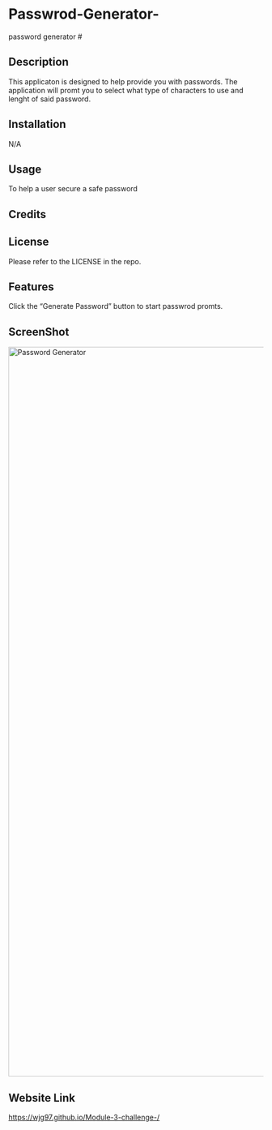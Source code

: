 # Passwrod-Generator-
password generator #
## Description
This applicaton is designed to help provide you with passwords. The application will promt you to select what type of characters to use and lenght of said password.

## Installation
N/A

## Usage
To help a user secure a safe password

## Credits
## License
Please refer to the LICENSE in the repo.

## Features
Click the “Generate Password” button to start passwrod promts.

## ScreenShot
<img width="1440" alt="Password Generator" src="https://user-images.githubusercontent.com/113846649/199103002-d535ec5b-9e48-44e1-8c30-721e3616117a.png">

## Website Link
https://wjg97.github.io/Module-3-challenge-/
